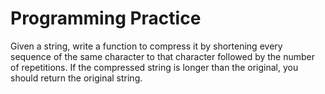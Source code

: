 # Programming Practice

Given a string, write a function to compress it by shortening every sequence of the same character to that character followed by the number of repetitions. If the compressed string is longer than the original, you should return the original string.
